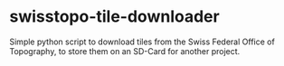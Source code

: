 # swisstopo-tile-downloader
Simple python script to download tiles from the Swiss Federal Office of Topography, to store them on an SD-Card for another project.
